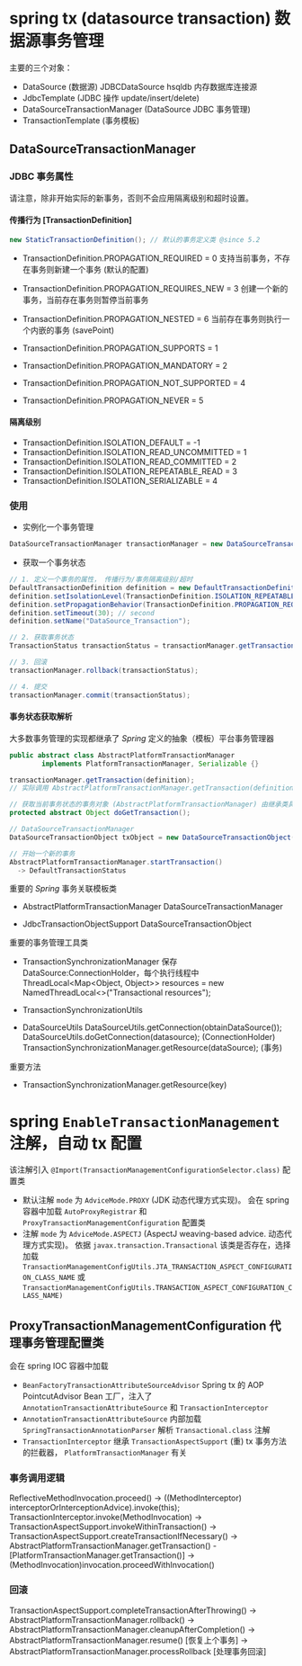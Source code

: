 # spring tx (datasource transaction) 数据源事务管理

主要的三个对象：
* DataSource (数据源) 
    JDBCDataSource hsqldb 内存数据库连接源 
* JdbcTemplate (JDBC 操作 update/insert/delete)
* DataSourceTransactionManager (DataSource JDBC 事务管理)
* TransactionTemplate (事务模板)

## DataSourceTransactionManager

### JDBC 事务属性

<front color="red">请注意，除非开始实际的新事务，否则不会应用隔离级别和超时设置。</front>

#### 传播行为 [TransactionDefinition]

```java
new StaticTransactionDefinition(); // 默认的事务定义类 @since 5.2
```

* TransactionDefinition.PROPAGATION_REQUIRED = 0
    支持当前事务，不存在事务则新建一个事务 (默认的配置)
* TransactionDefinition.PROPAGATION_REQUIRES_NEW = 3
    创建一个新的事务，当前存在事务则暂停当前事务
* TransactionDefinition.PROPAGATION_NESTED = 6
    当前存在事务则执行一个内嵌的事务 (savePoint)

* TransactionDefinition.PROPAGATION_SUPPORTS = 1
* TransactionDefinition.PROPAGATION_MANDATORY = 2
* TransactionDefinition.PROPAGATION_NOT_SUPPORTED = 4
* TransactionDefinition.PROPAGATION_NEVER = 5

#### 隔离级别

* TransactionDefinition.ISOLATION_DEFAULT = -1
* TransactionDefinition.ISOLATION_READ_UNCOMMITTED = 1
* TransactionDefinition.ISOLATION_READ_COMMITTED = 2
* TransactionDefinition.ISOLATION_REPEATABLE_READ = 3
* TransactionDefinition.ISOLATION_SERIALIZABLE = 4

### 使用

* 实例化一个事务管理
```java
DataSourceTransactionManager transactionManager = new DataSourceTransactionManager(dataSource);
```

* 获取一个事务状态
```java
// 1. 定义一个事务的属性， 传播行为/事务隔离级别/超时
DefaultTransactionDefinition definition = new DefaultTransactionDefinition();
definition.setIsolationLevel(TransactionDefinition.ISOLATION_REPEATABLE_READ);
definition.setPropagationBehavior(TransactionDefinition.PROPAGATION_REQUIRED);
definition.setTimeout(30); // second
definition.setName("DataSource_Transaction");

// 2. 获取事务状态
TransactionStatus transactionStatus = transactionManager.getTransaction(definition);

// 3. 回滚
transactionManager.rollback(transactionStatus);

// 4. 提交
transactionManager.commit(transactionStatus);
```

#### 事务状态获取解析

大多数事务管理的实现都继承了 *Spring* 定义的抽象（模板）平台事务管理器

```java
public abstract class AbstractPlatformTransactionManager 
        implements PlatformTransactionManager, Serializable {}
```

```java
transactionManager.getTransaction(definition);
// 实际调用 AbstractPlatformTransactionManager.getTransaction(definition)

// 获取当前事务状态的事务对象 (AbstractPlatformTransactionManager) 由继承类具体实现
protected abstract Object doGetTransaction();

// DataSourceTransactionManager
DataSourceTransactionObject txObject = new DataSourceTransactionObject();

// 开始一个新的事务 
AbstractPlatformTransactionManager.startTransaction()
  -> DefaultTransactionStatus
```

重要的 *Spring* 事务关联模板类

* AbstractPlatformTransactionManager
    DataSourceTransactionManager

* JdbcTransactionObjectSupport
    DataSourceTransactionObject
    
重要的事务管理工具类
* TransactionSynchronizationManager
    保存 DataSource:ConnectionHolder，每个执行线程中
    ThreadLocal<Map<Object, Object>> resources = new NamedThreadLocal<>("Transactional resources");

* TransactionSynchronizationUtils

* DataSourceUtils
    DataSourceUtils.getConnection(obtainDataSource());
    DataSourceUtils.doGetConnection(datasource);
    (ConnectionHolder) TransactionSynchronizationManager.getResource(dataSource); (事务)
    
重要方法
* TransactionSynchronizationManager.getResource(key) 

# spring `EnableTransactionManagement` 注解，自动 tx 配置

该注解引入 `@Import(TransactionManagementConfigurationSelector.class)` 配置类

* 默认注解 `mode` 为 `AdviceMode.PROXY` (JDK 动态代理方式实现)。
    会在 spring 容器中加载 `AutoProxyRegistrar` 和 `ProxyTransactionManagementConfiguration` 配置类
* 注解 `mode` 为 `AdviceMode.ASPECTJ` (AspectJ weaving-based advice. 动态代理方式实现)。
    依据 `javax.transaction.Transactional` 该类是否存在，选择加载
    `TransactionManagementConfigUtils.JTA_TRANSACTION_ASPECT_CONFIGURATION_CLASS_NAME` 或
    `TransactionManagementConfigUtils.TRANSACTION_ASPECT_CONFIGURATION_CLASS_NAME)`
    
## ProxyTransactionManagementConfiguration 代理事务管理配置类

会在 spring IOC 容器中加载

* `BeanFactoryTransactionAttributeSourceAdvisor`
    Spring tx 的 AOP PointcutAdvisor Bean 工厂，注入了
    `AnnotationTransactionAttributeSource` 和 `TransactionInterceptor`
* `AnnotationTransactionAttributeSource`
    内部加载 `SpringTransactionAnnotationParser` 解析 `Transactional.class` 注解
* `TransactionInterceptor` 继承 `TransactionAspectSupport` (重)
    tx 事务方法的拦截器， `PlatformTransactionManager` 有关
    
### 事务调用逻辑

ReflectiveMethodInvocation.proceed()
-> ((MethodInterceptor) interceptorOrInterceptionAdvice).invoke(this);
TransactionInterceptor.invoke(MethodInvocation)
-> TransactionAspectSupport.invokeWithinTransaction()
   -> TransactionAspectSupport.createTransactionIfNecessary()
      -> AbstractPlatformTransactionManager.getTransaction() - [PlatformTransactionManager.getTransaction()]
-> (MethodInvocation)invocation.proceedWithInvocation()

### 回滚

TransactionAspectSupport.completeTransactionAfterThrowing()
-> AbstractPlatformTransactionManager.rollback()
   -> AbstractPlatformTransactionManager.cleanupAfterCompletion()
   -> AbstractPlatformTransactionManager.resume() [恢复上个事务]
   -> AbstractPlatformTransactionManager.processRollback [处理事务回滚]